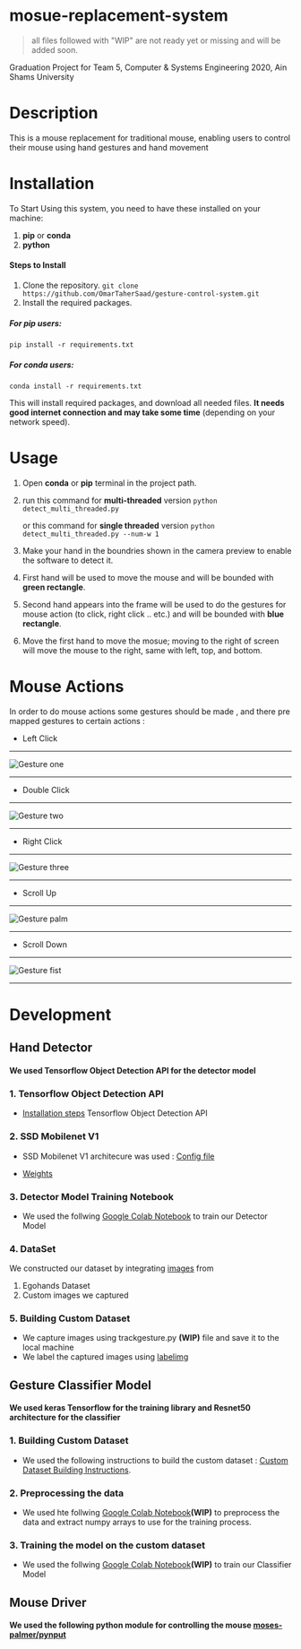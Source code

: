 # mosue-replacement-system
> all files followed with "WIP" are not ready yet or missing and will be added soon.

Graduation Project for Team 5, Computer & Systems Engineering 2020, Ain Shams University

# Description
This is a mouse replacement for traditional mouse, enabling users to control their mouse using hand gestures and hand movement

# Installation
To Start Using this system, you need to have these installed on your machine:
1. **pip** or **conda**
2. **python**

#### Steps to Install
 
1. Clone the repository.
`git clone https://github.com/OmarTaherSaad/gesture-control-system.git`
2. Install the required packages.
##### For pip users:
`pip install -r requirements.txt`
##### For conda users:
 `conda install -r requirements.txt`
 
 This will install required packages, and download all needed files. **It needs good internet connection and may take some time** (depending on your network speed).
 
# Usage

1. Open **conda** or **pip** terminal in the project path.
2. run this command for **multi-threaded** version
	`python detect_multi_threaded.py`
	
	or this command for **single threaded** version
	`python detect_multi_threaded.py --num-w 1`
	
3. Make your hand in the boundries shown in the camera preview to enable the software to detect it.

4. First hand will be used to move the mouse and will be bounded with **green rectangle**. 

5. Second hand appears into the frame will be used to do the gestures for mouse action (to click, right click .. etc.) and will be bounded with **blue rectangle**.

6. Move the first hand to move the mosue; moving to the right of screen will move the mouse to the right, same with left, top, and bottom.

# Mouse Actions
In order to do mouse actions some gestures should be made , and there pre mapped gestures to certain actions :
* Left Click 
***
![Gesture one](https://i.ibb.co/PxsWzk9/dyaa-one855original.png) 
***
* Double Click
***
![Gesture two](https://i.ibb.co/GTzHCLs/dyaa-two759original.png) 
***
* Right Click
***
![Gesture three](https://i.ibb.co/HC50dH3/dyaa-three626original.png) 
***
* Scroll Up
***
![Gesture palm](https://i.ibb.co/tQv2xrz/martin-palm816original.png) 
***
* Scroll Down
***
![Gesture fist](https://i.ibb.co/sPXDpM0/dyaa-fist908original.png) 
***

# Development

## Hand Detector
#### We used Tensorflow Object Detection API for the detector model
### 1. Tensorflow Object Detection API
* [Installation steps](https://tensorflow-object-detection-api-tutorial.readthedocs.io/en/latest/training.html) Tensorflow Object Detection API

### 2. SSD Mobilenet V1
*   SSD Mobilenet V1 architecure was used : [Config file](https://github.com/tensorflow/models/blob/master/research/object_detection/samples/configs/ssd_mobilenet_v1_coco.config)

*   [Weights](http://download.tensorflow.org/models/object_detection/ssd_mobilenet_v1_coco_2018_01_28.tar.gz)
### 3. Detector Model Training Notebook
* We used the follwing [Google Colab Notebook](https://colab.research.google.com/drive/1M5yvo2NahWi517Ha3dezRXUgAx8iQnRb?fbclid=IwAR1AeMffcjmOe0JhHLcLMFBMdBiyo-sFqsWnY4MZyTKgKleBLmcPXAJFVvM) to train our Detector Model
### 4. DataSet
We constructed our dataset by integrating [images](https://drive.google.com/drive/folders/1hQB0s_W-kOr7ZxHNQvVG-ip8RDjrfsvY?fbclid=IwAR34E9Xrl2Ap8kuHJ7RJ3p1fqnADlR3MgWJ3QiiZC3UcmjvJ0qfqNgpjT58) from 
1. Egohands Dataset 
2. Custom images we captured
### 5. Building Custom Dataset
* We capture images using trackgesture.py **(WIP)** file and save it to the local machine
* We label the captured images using [labelimg](https://github.com/tzutalin/labelImg)

## Gesture Classifier Model
#### We used keras Tensorflow for the training library and Resnet50 architecture for the classifier
### 1. Building Custom Dataset
* We used the following instructions to build the custom dataset : [Custom Dataset Building Instructions](https://drive.google.com/open?id=1mi9MiJjFMgXlPqMLLqoc-Jd1-3bt6-7H).

### 2. Preprocessing the data
*   We used hte follwing [Google Colab Notebook](https://drive.google.com/open?id=1zMfKx9vuqbESgSQxFvLHI8432eQJNh0L)**(WIP)** to preprocess the data and extract numpy arrays to use for the training process.

### 3. Training the model on the custom dataset
* We used the follwing [Google Colab Notebook](https://drive.google.com/open?id=1bMq-GQafn67xkotlfF9dReOSywc2QY1s)**(WIP)** to train our Classifier Model

## Mouse Driver
#### We used the following python module for controlling the mouse [moses-palmer/pynput](https://github.com/moses-palmer/pynput)
